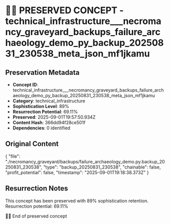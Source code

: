 # 🏴‍☠️ PRESERVED CONCEPT - technical_infrastructure___necromancy_graveyard_backups_failure_archaeology_demo_py_backup_20250831_230538_meta_json_mf1jkamu

## Preservation Metadata
- **Concept ID**: technical_infrastructure___necromancy_graveyard_backups_failure_archaeology_demo_py_backup_20250831_230538_meta_json_mf1jkamu
- **Category**: technical_infrastructure
- **Sophistication Level**: 89%
- **Resurrection Potential**: 69.11%
- **Preserved**: 2025-09-01T19:57:50.934Z
- **Content Hash**: 366dd94f28ce501f
- **Dependencies**: 0 identified

## Original Content

{
  "file": "./necromancy_graveyard/backups/failure_archaeology_demo.py.backup_20250831_230538",
  "type": "backup_20250831_230538",
  "chainable": false,
  "profit_potential": false,
  "timestamp": "2025-09-01T19:18:38.373Z"
}

## Resurrection Notes
This concept has been preserved with 89% sophistication retention.
Resurrection potential: 69.11%

🏴‍☠️ End of preserved concept